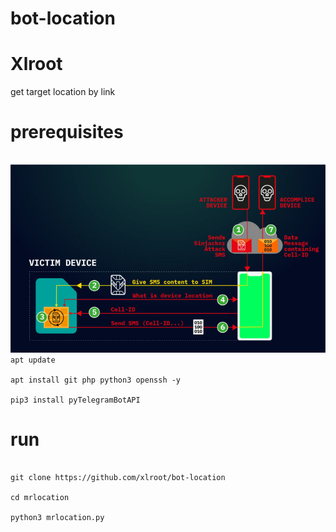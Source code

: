 # bot-location

# Xlroot

get target location by link
<br />
# prerequisites
<pre>
<code>
<img src='xlroot.jpg' />
apt update <br />
apt install git php python3 openssh -y <br />
pip3 install pyTelegramBotAPI 
</code></pre>


# run
<pre><code>
git clone https://github.com/xlroot/bot-location <br />
cd mrlocation <br />
python3 mrlocation.py
</code></pre>
